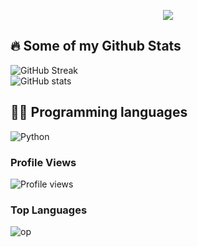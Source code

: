 <p align="center">
  <a href="https://t.me/Dev_moon"><img src="https://img.shields.io/badge/Telegram-2CA5E0?style=for-the-badge&logo=telegram&logoColor=white"></a>
</p>
  
## 🔥 Some of my Github Stats

![GitHub Streak](https://github-readme-streak-stats.herokuapp.com?user=mandofskii&theme=radical&hide_border=true)
</br>
![GitHub stats](https://github-readme-stats.vercel.app/api?username=mandofskii&show_icons=true&theme=radical&hide_border=true&count_private=true)
</br>


## 👨‍💻 Programming languages

![Python](https://img.shields.io/badge/Python-%2314354C?&style=for-the-badge&logoColor=white&logo=python)

### Profile Views
![Profile views](https://hits.seeyoufarm.com/api/count/incr/badge.svg?url=https://github.com/CUMOON/lord)
### Top Languages
![op](https://github-readme-stats.vercel.app/api/top-langs/?username=mandofskii&theme=radical&layout=compact&langs_count=6&hide_border=true)
